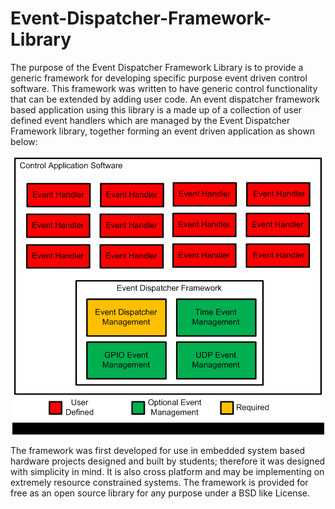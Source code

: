 # Event-Dispatcher-Framework-Library
The purpose of the Event Dispatcher Framework Library is to provide a generic framework for developing specific purpose event driven control software.  This framework was written to have generic control functionality that can be extended by adding user code. An event dispatcher framework based application using this library is a made up of a collection of user defined event handlers which are managed by the Event Dispatcher Framework library, together forming an event driven application as shown below:



<center><a href="url"><img  src="pic1.png"></a></center>



The framework was first developed for use in embedded system based hardware projects designed and built by students; therefore it was designed with simplicity in mind.  It is also cross platform and may be implementing on extremely resource constrained systems.  The framework is provided for free as an open source library for any purpose under a BSD like License.    

